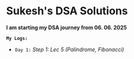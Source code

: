 # Sukesh's DSA Solutions

**I am starting my DSA journey from 06. 06. 2025**

**`My Logs:`**

* `Day 1:` _Step 1: Lec 5 (Palindrome, Fibonacci)_